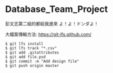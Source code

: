 # Database_Team_Project
彭文志第二組的都給我進來
よ！よ！ドンダよ！

大檔案傳輸方法:
https://git-lfs.github.com/

```
$ git lfs install
$ git lfs track "*.csv"
$ git add .gitattributes
$ git add file.psd
$ git commit -m "Add design file"
$ git push origin master
```
